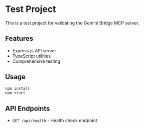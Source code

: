 # Test Project

This is a test project for validating the Gemini Bridge MCP server.

## Features

- Express.js API server
- TypeScript utilities
- Comprehensive testing

## Usage

```bash
npm install
npm start
```

## API Endpoints

- `GET /api/health` - Health check endpoint